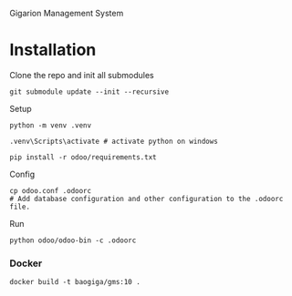 Gigarion Management System

# Installation

Clone the repo and init all submodules

```
git submodule update --init --recursive
```

Setup

```
python -m venv .venv

.venv\Scripts\activate # activate python on windows

pip install -r odoo/requirements.txt
```

Config

```
cp odoo.conf .odoorc
# Add database configuration and other configuration to the .odoorc file.
```

Run

```
python odoo/odoo-bin -c .odoorc
```


### Docker
```
docker build -t baogiga/gms:10 .
```

